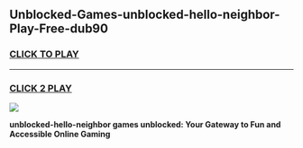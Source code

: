 
## Unblocked-Games-unblocked-hello-neighbor-Play-Free-dub90
<h3>
<a href="https://premium76.site?title=unblocked-hello-neighbor&ref=20M">CLICK TO PLAY</a></h3>
<hr>

<h3>
<a href="https://premium76.site?title=unblocked-hello-neighbor&ref=20M">CLICK 2 PLAY</a>
  
</h3>

<a href="https://premium76.site?title=unblocked-hello-neighbor&ref=19M"><img src="https://clearcache.store/games.png"></a>


**unblocked-hello-neighbor games unblocked: Your Gateway to Fun and Accessible Online Gaming**
